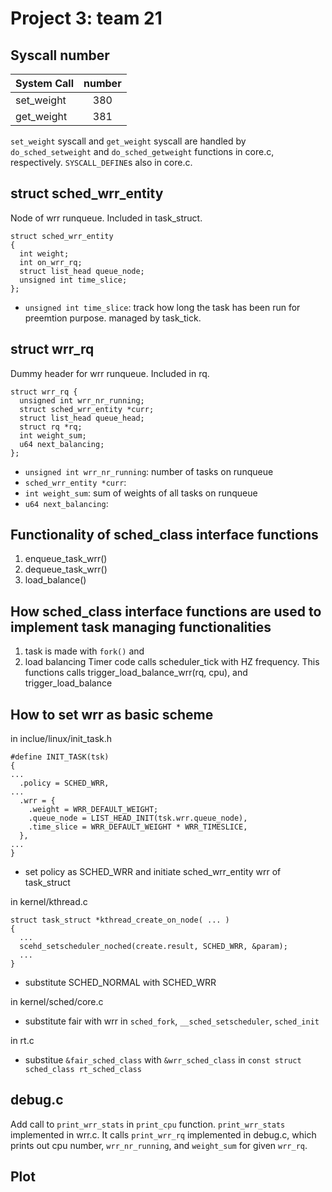 # Project 3: team 21
## Syscall number

| System Call | number |
| -------- | :--------: |
| set_weight | 380 |
| get_weight | 381 |

`set_weight` syscall and `get_weight` syscall are handled by `do_sched_setweight` and `do_sched_getweight` functions in core.c, respectively. `SYSCALL_DEFINE`s also in core.c.

## struct sched_wrr_entity
Node of wrr runqueue. Included in task_struct.
```
struct sched_wrr_entity
{
  int weight; 
  int on_wrr_rq;
  struct list_head queue_node;
  unsigned int time_slice;
};
```
- `unsigned int time_slice`: track how long the task has been run for preemtion purpose. managed by task_tick. 

## struct wrr_rq
Dummy header for wrr runqueue. Included in rq.
```
struct wrr_rq {
  unsigned int wrr_nr_running;
  struct sched_wrr_entity *curr;
  struct list_head queue_head;
  struct rq *rq;
  int weight_sum;
  u64 next_balancing;
};
```
- `unsigned int wrr_nr_running`: number of tasks on runqueue
- `sched_wrr_entity *curr`: 
- `int weight_sum`: sum of weights of all tasks on runqueue
- `u64 next_balancing`:

## Functionality of sched_class interface functions
1. enqueue_task_wrr()
1. dequeue_task_wrr()
1. load_balance()

## How sched_class interface functions are used to implement task managing functionalities
1. task is made with `fork()` and 
1. load balancing
Timer code calls scheduler_tick with HZ frequency. This functions calls trigger_load_balance_wrr(rq, cpu), and trigger_load_balance 
## How to set wrr as basic scheme
in inclue/linux/init_task.h
```
#define INIT_TASK(tsk)
{
...
  .policy = SCHED_WRR,
...
  .wrr = {
    .weight = WRR_DEFAULT_WEIGHT;
    .queue_node = LIST_HEAD_INIT(tsk.wrr.queue_node),
    .time_slice = WRR_DEFAULT_WEIGHT * WRR_TIMESLICE,
  },
...
}
```
- set policy as SCHED_WRR and initiate sched_wrr_entity wrr of task_struct

in kernel/kthread.c
```
struct task_struct *kthread_create_on_node( ... )
{
  ...
  scehd_setscheduler_noched(create.result, SCHED_WRR, &param);
  ...
}
```
- substitute SCHED_NORMAL with SCHED_WRR

in kernel/sched/core.c
- substitute fair with wrr in `sched_fork`, `__sched_setscheduler`, `sched_init`

in rt.c
- substitue `&fair_sched_class` with `&wrr_sched_class` in `const struct sched_class rt_sched_class`

## debug.c
Add call to `print_wrr_stats` in `print_cpu` function. `print_wrr_stats` implemented in wrr.c. It calls `print_wrr_rq` implemented in debug.c, which prints out cpu number, `wrr_nr_running`, and `weight_sum` for given `wrr_rq`.

## Plot 
